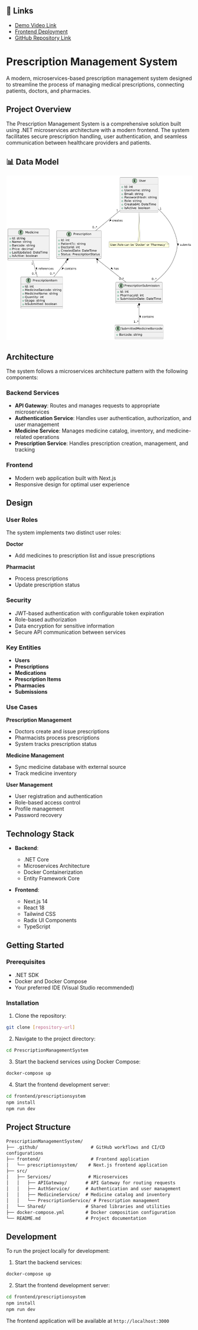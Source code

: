 ## 🔗 Links  
- [Demo Video Link](https://youtu.be/aRHAeW3X7GM)
- [Frontend Deployment](https://lylcwhwerzri68df.vercel.app/)
- [GitHub Repository Link](https://github.com/ataekren/PrescriptionManagement)

# Prescription Management System

A modern, microservices-based prescription management system designed to streamline the process of managing medical prescriptions, connecting patients, doctors, and pharmacies.

## Project Overview

The Prescription Management System is a comprehensive solution built using .NET microservices architecture with a modern frontend. The system facilitates secure prescription handling, user authentication, and seamless communication between healthcare providers and patients.

## 📊 Data Model

![ER](https://github.com/ataekren/PrescriptionManagement/blob/main/ER.png?raw=true)

## Architecture

The system follows a microservices architecture pattern with the following components:

### Backend Services
- **API Gateway**: Routes and manages requests to appropriate microservices
- **Authentication Service**: Handles user authentication, authorization, and user management
- **Medicine Service**: Manages medicine catalog, inventory, and medicine-related operations
- **Prescription Service**: Handles prescription creation, management, and tracking

### Frontend
- Modern web application built with Next.js
- Responsive design for optimal user experience

## Design

### User Roles
The system implements two distinct user roles:

**Doctor**
- Add medicines to prescription list and issue prescriptions

**Pharmacist**
- Process prescriptions
- Update prescription status

### Security
- JWT-based authentication with configurable token expiration
- Role-based authorization
- Data encryption for sensitive information
- Secure API communication between services

### Key Entities
- **Users**
- **Prescriptions**
- **Medications**
- **Prescription Items**
- **Pharmacies**
- **Submissions**

### Use Cases

**Prescription Management**
- Doctors create and issue prescriptions
- Pharmacists process prescriptions
- System tracks prescription status

**Medicine Management**
- Sync medicine database with external source
- Track medicine inventory

**User Management**
- User registration and authentication
- Role-based access control
- Profile management
- Password recovery

## Technology Stack

- **Backend**: 
  - .NET Core
  - Microservices Architecture
  - Docker Containerization
  - Entity Framework Core
  
- **Frontend**:
  - Next.js 14
  - React 18
  - Tailwind CSS
  - Radix UI Components
  - TypeScript

## Getting Started

### Prerequisites
- .NET SDK
- Docker and Docker Compose
- Your preferred IDE (Visual Studio recommended)

### Installation

1. Clone the repository:
```bash
git clone [repository-url]
```

2. Navigate to the project directory:
```bash
cd PrescriptionManagementSystem
```

3. Start the backend services using Docker Compose:
```bash
docker-compose up
```

4. Start the frontend development server:
```bash
cd frontend/prescriptionsystem
npm install
npm run dev
```

## Project Structure

```
PrescriptionManagementSystem/
├── .github/                    # GitHub workflows and CI/CD configurations
├── frontend/                   # Frontend application
│   └── prescriptionsystem/    # Next.js frontend application
├── src/
│   ├── Services/              # Microservices
│   │   ├── APIGateway/       # API Gateway for routing requests
│   │   ├── AuthService/      # Authentication and user management
│   │   ├── MedicineService/  # Medicine catalog and inventory
│   │   └── PrescriptionService/ # Prescription management
│   └── Shared/               # Shared libraries and utilities
├── docker-compose.yml        # Docker composition configuration
└── README.md                 # Project documentation
```

## Development

To run the project locally for development:

1. Start the backend services:
```bash
docker-compose up
```

2. Start the frontend development server:
```bash
cd frontend/prescriptionsystem
npm install
npm run dev
```

The frontend application will be available at `http://localhost:3000`
